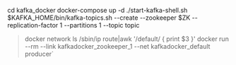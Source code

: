 cd kafka_docker
docker-compose up -d
./start-kafka-shell.sh
$KAFKA_HOME/bin/kafka-topics.sh --create --zookeeper $ZK --replication-factor 1 --partitions 1 --topic topic

> docker network ls
> /sbin/ip route|awk '/default/ { print $3 }'
> docker run --rm --link kafkadocker_zookeeper_1 --net kafkadocker_default producer`

